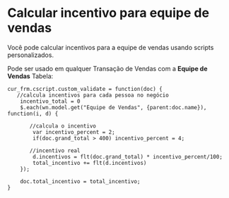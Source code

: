 # Calcular incentivo para equipe de vendas



Você pode calcular incentivos para a equipe de vendas usando scripts personalizados.


Pode ser usado em qualquer Transação de Vendas com a **Equipe de Vendas** Tabela:



```
cur_frm.cscript.custom_validate = function(doc) {
   //calcula incentivos para cada pessoa no negócio
    incentivo_total = 0
    $.each(wn.model.get("Equipe de Vendas", {parent:doc.name}), function(i, d) {

       //calcula o incentivo
        var incentivo_percent = 2;
        if(doc.grand_total > 400) incentivo_percent = 4;

       //incentivo real
        d.incentivos = flt(doc.grand_total) * incentivo_percent/100;
        total_incentivo += flt(d.incentivos)
    });

    doc.total_incentivo = total_incentivo;
}

```


